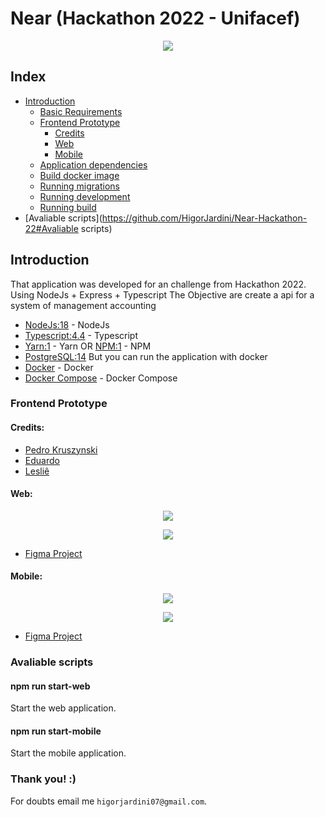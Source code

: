 # Near (Hackathon 2022 - Unifacef)
<p align="center" width="100%">
    <img src="https://i.imgur.com/NyWpbM1.png">
</p>

## Index

- [Introduction](https://github.com/HigorJardini/Near-Hackathon-22#introduction)
  - [Basic Requirements](https://github.com/HigorJardini/Near-Hackathon-22#requirements)
  - [Frontend Prototype](https://github.com/HigorJardini/Near-Hackathon-22#frontend-prototype)
    - [Credits](https://github.com/HigorJardini/Near-Hackathon-22#credits)
    - [Web](https://github.com/HigorJardini/Near-Hackathon-22#web)
    - [Mobile](https://github.com/HigorJardini/Near-Hackathon-22#mobile)
  - [Application dependencies](https://github.com/HigorJardini/Near-Hackathon-22#application-dependencies)
  - [Build docker image](https://github.com/HigorJardini/Near-Hackathon-22#build-docker-image)
  - [Running migrations](https://github.com/HigorJardini/Near-Hackathon-22#running-migrations)
  - [Running development](https://github.com/HigorJardini/Near-Hackathon-22#running-development)
  - [Running build](https://github.com/HigorJardini/Near-Hackathon-22#running-build)
- [Avaliable scripts](https://github.com/HigorJardini/Near-Hackathon-22#Avaliable scripts)
 


## Introduction

That application was developed for an challenge from Hackathon 2022. Using NodeJs + Express + Typescript
The Objective are create a api for a system of management accounting

- [NodeJs:18](https://nodejs.org/en/) - NodeJs
- [Typescript:4.4](https://www.typescriptlang.org/) - Typescript
- [Yarn:1](https://yarnpkg.com/) - Yarn OR [NPM:1](https://www.npmjs.com/) - NPM
- [PostgreSQL:14](https://www.postgresql.org/)
But you can run the application with docker
- [Docker](https://www.docker.com/) - Docker
- [Docker Compose](https://docs.docker.com/compose/) - Docker Compose

### Frontend Prototype

#### Credits:
- [Pedro Kruszynski](https://github.com/PedroKruszynski)
- [Eduardo](https://github.com/Eduardo681)
- [Lesliê](https://github.com/naushikah)

    
#### Web:

<p align="center" width="100%">
    <img src="https://i.imgur.com/oh6nwsm.png">
</p>

<p align="center" width="100%">
    <img src="https://i.imgur.com/fbfbEjJ.png">
</p>

- [Figma Project](https://www.figma.com/file/VCI9tOUoddZZp9k0plbJen/hackathon-contabil-web?node-id=106%3A134)

#### Mobile:

<p align="center" width="100%">
    <img src="https://i.imgur.com/Zj8Kloz.png">
</p>

<p align="center" width="100%">
    <img src="https://i.imgur.com/wejtw5r.png">
</p>

- [Figma Project](https://www.figma.com/file/YVFUXczqQ01x7Myw9xx39j/hackthon-contabil?node-id=0%3A1)


### Avaliable scripts
#### npm run start-web
Start the web application.

#### npm run start-mobile
Start the mobile application.



### Thank you! :)

For doubts email me `higorjardini07@gmail.com`.
